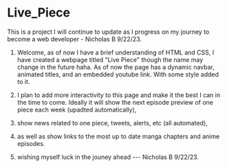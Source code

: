 # Live_Piece

This is a project I will continue to update as I progress on my journey to become a web developer - Nicholas B 9/22/23.

1. Welcome, as of now I have a brief understanding of HTML and CSS, I have created a webpage titled "Live Piece" though the name may change in the future haha. As of now the page has a dynamic navbar, animated titles, and an embedded youtube link. With some style added to it.
2. I plan to add more interactivity to this page and make it the best I can in the time to come. Ideally it will show the next episode preview of one piece each week (upadted automatically),
3. show news related to one piece, tweets, alerts, etc (all automated),
4. as well as show links to the most up to date manga chapters and anime episodes.

5. wishing myself luck in the jouney ahead --- Nicholas B 9/22/23.
